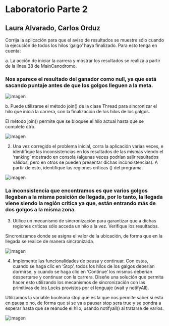 # Laboratorio Parte 2

## Laura Alvarado, Carlos Orduz



Corrija la aplicación para que el aviso de resultados se muestre sólo cuando la ejecución de todos los hilos ‘galgo’ haya finalizado. Para esto tenga en cuenta:

a. La acción de iniciar la carrera y mostrar los resultados se realiza a partir de la línea 38 de MainCanodromo.

### Nos aparece el resultado del ganador como null, ya que está sacando puntaje antes de que los golgos lleguen a la meta.

![imagen](https://user-images.githubusercontent.com/98195579/185815653-553917ea-4434-40b0-8fce-873b8d892c96.png)

b. Puede utilizarse el método join() de la clase Thread para sincronizar el hilo que inicia la carrera, con la finalización de los hilos de los galgos.

El método join() permite que se bloquee el hilo actual hasta que se complete otro.

![imagen](https://user-images.githubusercontent.com/98195579/185815758-3a6a8d0e-697f-4f7b-af83-2d42d1027856.png)

2. Una vez corregido el problema inicial, corra la aplicación varias veces, e identifique las inconsistencias en los resultados de las mismas viendo el ‘ranking’ mostrado en consola (algunas veces podrían salir resultados válidos, pero en otros se pueden presentar dichas inconsistencias). A partir de esto, identifique las regiones críticas () del programa.

![imagen](https://user-images.githubusercontent.com/98195579/185809096-9ad32504-f246-4269-9e11-6ad0c9621824.png)

### La inconsistencia que encontramos es que varios golgos llegaban a la misma posición de llegada, por lo tanto, la llegada viene siendo la región crítica ya que, están entrando más de dos golgos a la misma zona.

3. Utilice un mecanismo de sincronización para garantizar que a dichas regiones críticas sólo acceda un hilo a la vez. Verifique los resultados.

Sincronizamos donde se asigna el valor de la ubicación, de forma que en la llegada se realice de manera sincronizada.

![imagen](https://user-images.githubusercontent.com/98195579/185817272-6338ac6d-9db0-4247-89ba-163c71aee102.png)

4. Implemente las funcionalidades de pausa y continuar. Con estas, cuando se haga clic en ‘Stop’, todos los hilos de los galgos deberían dormirse, y cuando se haga clic en ‘Continue’ los mismos deberían despertarse y continuar con la carrera. Diseñe una solución que permita hacer esto utilizando los mecanismos de sincronización con las primitivas de los Locks provistos por el lenguaje (wait y notifyAll).

Utilizamos la variable booleana stop que es la que nos permite saber si esta en pausa o no, de forma que si se va a pausar stop sera true y se pondra a esperar hasta que se reanude el hilo, usando notifyall() al tratarse de varios. 

![imagen](https://user-images.githubusercontent.com/98195579/185817292-04c26771-8acb-47c8-abb0-d0e3a6410d62.png)



